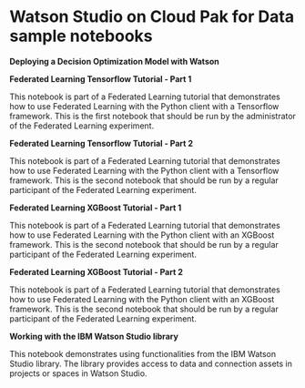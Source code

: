 

# Watson Studio on Cloud Pak for Data sample notebooks

**Deploying a Decision Optimization Model with Watson**



**Federated Learning Tensorflow Tutorial - Part 1**

This notebook is part of a Federated Learning tutorial that demonstrates how to use Federated Learning with the Python client with a Tensorflow framework. This is the first notebook that should be run by the administrator of the Federated Learning experiment. 

**Federated Learning Tensorflow Tutorial - Part 2**

This notebook is part of a Federated Learning tutorial that demonstrates how to use Federated Learning with the Python client with a Tensorflow framework. This is the second notebook that should be run by a regular participant of the Federated Learning experiment. 

**Federated Learning XGBoost Tutorial - Part 1**

This notebook is part of a Federated Learning tutorial that demonstrates how to use Federated Learning with the Python client with an XGBoost framework. This is the second notebook that should be run by a regular participant of the Federated Learning experiment. 

**Federated Learning XGBoost Tutorial - Part 2**

This notebook is part of a Federated Learning tutorial that demonstrates how to use Federated Learning with the Python client with an XGBoost framework. This is the second notebook that should be run by a regular participant of the Federated Learning experiment. 

**Working with the IBM Watson Studio library**

This notebook demonstrates using functionalities from the IBM Watson Studio library. The library provides access to data and connection assets in projects or spaces in Watson Studio. 
